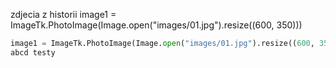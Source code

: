 [category]: <> (zdjecia)
[date]: <> (2024/12/28)
[title]: <> (zdjecia)

zdjecia z historii
image1 = ImageTk.PhotoImage(Image.open("images/01.jpg").resize((600, 350)))

```python
image1 = ImageTk.PhotoImage(Image.open("images/01.jpg").resize((600, 350)))
abcd testy

```